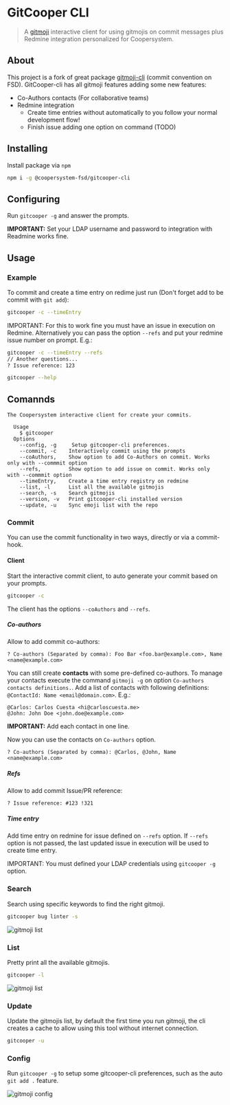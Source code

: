 # GitCooper CLI

> A [gitmoji](https://github.com/carloscuesta/gitmoji) interactive client for using gitmojis on commit messages plus Redmine integration personalized for Coopersystem.

## About

This project is a fork of great package [gitmoji-cli](https://github.com/carloscuesta/gitmoji) (commit convention on FSD). GitCooper-cli has all gitmoji features adding some new features:

- Co-Authors contacts (For collaborative teams)
- Redmine integration
  - Create time entries without automatically to you follow your normal development flow!
  - Finish issue adding one option on command (TODO)

## Installing

Install package via `npm`

```sh
npm i -g @coopersystem-fsd/gitcooper-cli
```

## Configuring

Run `gitcooper -g` and answer the prompts.

**IMPORTANT:** Set your LDAP username and password to integration with Readmine works fine.

## Usage

### Example

To commit and create a time entry on redime just run (Don't forget add to be commit with `git add`):

```sh
gitcooper -c --timeEntry
```

IMPORTANT: For this to work fine you must have an issue in execution on Redmine. Alternatively you can pass the option `--refs` and put your redmine issue number on prompt. E.g.:

```sh
gitcooper -c --timeEntry --refs
// Another questions...
? Issue reference: 123
```

```sh
gitcooper --help
```

## Comannds

```
The Coopersystem interactive client for create your commits.

  Usage
    $ gitcooper
  Options
    --config, -g     Setup gitcooper-cli preferences.
    --commit, -c    Interactively commit using the prompts
    --coAuthors,    Show option to add Co-Authors on commit. Works only with --commmit option
    --refs,         Show option to add issue on commit. Works only with --commmit option
    --timeEntry,    Create a time entry registry on redmine
    --list, -l      List all the available gitmojis
    --search, -s    Search gitmojis
    --version, -v   Print gitcooper-cli installed version
    --update, -u    Sync emoji list with the repo
```

### Commit

You can use the commit functionality in two ways, directly or via a commit-hook.

#### Client

Start the interactive commit client, to auto generate your commit based on your prompts.

```bash
gitcooper -c
```

The client has the options `--coAuthors` and `--refs`.

##### Co-authors

Allow to add commit co-authors:

```
? Co-authors (Separated by comma): Foo Bar <foo.bar@example.com>, Name <name@example.com>
```

You can still create **contacts** with some pre-defined co-authors. To manage your contacts execute the command `gitmoji -g` on option `Co-authors contacts definitions.`. Add a list of contacts with following definitions: `@ContactId: Name <email@domain.com>`. E.g.:

```
@Carlos: Carlos Cuesta <hi@carloscuesta.me>
@John: John Doe <john.doe@example.com>
```

**IMPORTANT:** Add each contact in one line.

Now you can use the contacts on `Co-authors` option.

```
? Co-authors (Separated by comma): @Carlos, @John, Name <name@example.com>
```

##### Refs

Allow to add commit Issue/PR reference:

```
? Issue reference: #123 !321
```

##### Time entry

Add time entry on redmine for issue defined on `--refs` option. If `--refs` option is not passed, the last updated issue in execution will be used to create time entry.

IMPORTANT: You must defined your LDAP credentials using `gitcooper -g` option.

### Search

Search using specific keywords to find the right gitmoji.

```bash
gitcooper bug linter -s
```

![gitmoji list](https://user-images.githubusercontent.com/7629661/41189878-d24a3b78-6bd4-11e8-8d47-c8edf3b87e53.png)

### List

Pretty print all the available gitmojis.

```bash
gitcooper -l
```

![gitmoji list](https://user-images.githubusercontent.com/7629661/41189877-d22b145a-6bd4-11e8-97f8-a8e36bcab062.png)

### Update

Update the gitmojis list, by default the first time you run gitmoji, the cli creates a cache to allow using this tool without internet connection.

```bash
gitcooper -u
```

### Config

Run `gitcooper -g` to setup some gitcooper-cli preferences, such as the auto `git add .` feature.

![gitmoji config](https://user-images.githubusercontent.com/7629661/41189876-d21167ee-6bd4-11e8-9008-4c987502f307.png)
